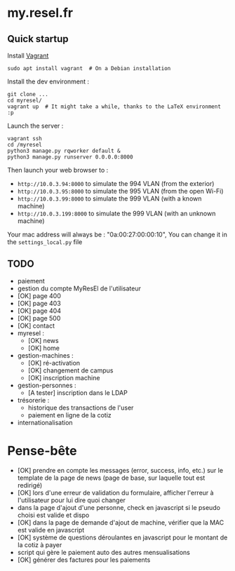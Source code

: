my.resel.fr
===========


## Quick startup

Install [Vagrant](https://www.vagrantup.com/)
```
sudo apt install vagrant  # On a Debian installation
```

Install the dev environment :
````
git clone ...
cd myresel/
vagrant up  # It might take a while, thanks to the LaTeX environment :p
````

Launch the server :
````
vagrant ssh
cd /myresel
python3 manage.py rqworker default &
python3 manage.py runserver 0.0.0.0:8000
````

Then launch your web browser to :
 - `http://10.0.3.94:8000` to simulate the 994 VLAN (from the exterior)
 - `http://10.0.3.95:8000` to simulate the 995 VLAN (from the open Wi-Fi)
 - `http://10.0.3.99:8000` to simulate the 999 VLAN (with a known machine)
 - `http://10.0.3.199:8000` to simulate the 999 VLAN (with an unknown machine)

Your mac address will always be : "0a:00:27:00:00:10", You can change it in the `settings_local.py` file


## TODO

- paiement
- gestion du compte MyResEl de l'utilisateur
- [OK] page 400
- [OK] page 403
- [OK] page 404
- [OK] page 500
- [OK] contact
- myresel :
    - [OK] news
    - [OK] home
- gestion-machines :
    - [OK] ré-activation
    - [OK] changement de campus
    - [OK] inscription machine
- gestion-personnes :
    - [A tester] inscription dans le LDAP
- trésorerie :
    - historique des transactions de l'user
    - paiement en ligne de la cotiz
- internationalisation

Pense-bête
==========
- [OK] prendre en compte les messages (error, success, info, etc.) sur le template de la page de news (page de base, sur laquelle tout est redirigé)
- [OK] lors d'une erreur de validation du formulaire, afficher l'erreur à l'utilisateur pour lui dire quoi changer
- dans la page d'ajout d'une personne, check en javascript si le pseudo choisi est valide et dispo
- [OK] dans la page de demande d'ajout de machine, vérifier que la MAC est valide en javascript
- [OK] système de questions déroulantes en javascript pour le montant de la cotiz à payer
- script qui gère le paiement auto des autres mensualisations
- [OK] générer des factures pour les paiements
